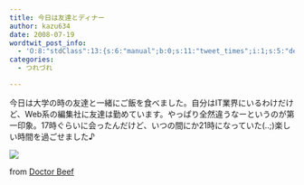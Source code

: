 ```yaml
---
title: 今日は友達とディナー
author: kazu634
date: 2008-07-19
wordtwit_post_info:
  - 'O:8:"stdClass":13:{s:6:"manual";b:0;s:11:"tweet_times";i:1;s:5:"delay";i:0;s:7:"enabled";i:1;s:10:"separation";s:2:"60";s:7:"version";s:3:"3.7";s:14:"tweet_template";b:0;s:6:"status";i:2;s:6:"result";a:0:{}s:13:"tweet_counter";i:2;s:13:"tweet_log_ids";a:1:{i:0;i:4153;}s:9:"hash_tags";a:0:{}s:8:"accounts";a:1:{i:0;s:7:"kazu634";}}'
categories:
  - つれづれ

---
```

<div class="section">
<p>
    今日は大学の時の友達と一緒にご飯を食べました。自分はIT業界にいるわけだけど、Web系の編集社に友達は勤めています。やっぱり全然違うなーというのが第一印象。17時ぐらいに会ったんだけど、いつの間にか21時になっていた(..;)楽しい時間を過ごせました♪
</p>
  
<p>
<center>
</center>
</p>
  
<p>
<a href="http://flickr.com/photos/doctorbeef/2196838252/" onclick="__gaTracker('send', 'event', 'outbound-article', 'http://flickr.com/photos/doctorbeef/2196838252/', '');" title="Dinner Is Served!"><img src="http://farm3.static.flickr.com/2158/2196838252_675a9a6364_m.jpg" /></a>
</p>
  
<p>
    from <a href="http://flickr.com/people/doctorbeef/" onclick="__gaTracker('send', 'event', 'outbound-article', 'http://flickr.com/people/doctorbeef/', 'Doctor Beef');">Doctor Beef</a>
</p></p>
</div>
